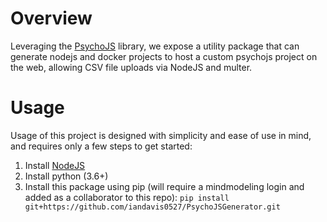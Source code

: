 # Overview

Leveraging the [PsychoJS](https://www.psychopy.org/online/index.html) library, we expose a utility package that can generate nodejs and docker projects to host a custom psychojs project on the web, 
allowing CSV file uploads via NodeJS and multer.

# Usage

Usage of this project is designed with simplicity and ease of use in mind, and requires only a few steps to get started:

1. Install [NodeJS](https://nodejs.org/en/)
1. Install python (3.6+)
1. Install this package using pip (will require a mindmodeling login and added as a collaborator to this repo): `pip install git+https://github.com/iandavis0527/PsychoJSGenerator.git`
